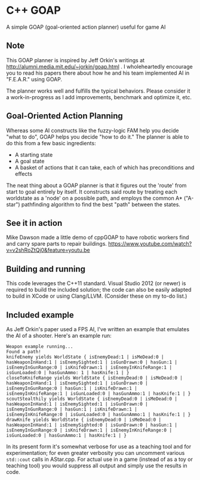 # C++ GOAP
A simple GOAP (goal-oriented action planner) useful for game AI

## Note
This GOAP planner is inspired by Jeff Orkin's writings at http://alumni.media.mit.edu/~jorkin/goap.html .
I wholeheartedly encourage you to read his papers there about how he and his team implemented AI in "F.E.A.R." using GOAP.

The planner works well and fulfills the typical behaviors. Please consider it a work-in-progress as I add improvements, benchmark and optimize it, etc.

## Goal-Oriented Action Planning

Whereas some AI constructs like the fuzzy-logic FAM help you decide "what to do", GOAP helps you decide "how to do it." The planner is able to do this from a few basic ingredients:
* A starting state
* A goal state
* A basket of actions that it can take, each of which has preconditions and effects

The neat thing about a GOAP planner is that it figures out the 'route' from start to goal entirely by itself. It constructs said route by treating each 
worldstate as a 'node' on a possible path, and employs the common A* ("A-star") pathfinding algorithm to find the best "path" between the states.

## See it in action
Mike Dawson made a little demo of cppGOAP to have robotic workers find and carry spare parts to repair buildings. https://www.youtube.com/watch?v=v2shRoZtQj0&feature=youtu.be

## Building and running

This code leverages the C++11 standard. Visual Studio 2012 (or newer) is required to build the included solution; the code can also be easily adapted to build in XCode or using Clang/LLVM. (Consider these on my to-do list.)

## Included example

As Jeff Orkin's paper used a FPS AI, I've written an example that emulates the AI of a shooter. Here's an example run:

	Weapon example running...
	Found a path!
	knifeEnemy yields WorldState { isEnemyDead:1 | isMeDead:0 | hasWeaponInHand:1 | isEnemySighted:1 | isGunDrawn:0 | hasGun:1 | isEnemyInGunRange:0 | isKnifeDrawn:1 | isEnemyInKnifeRange:1 | isGunLoaded:0 | hasGunAmmo: 1 | hasKnife:1 | }
	closeToKnifeRange yields WorldState { isEnemyDead:0 | isMeDead:0 | hasWeaponInHand:1 | isEnemySighted:1 | isGunDrawn:0 | isEnemyInGunRange:0 | hasGun:1 | isKnifeDrawn:1 | isEnemyInKnifeRange:1 | isGunLoaded:0 | hasGunAmmo:1 | hasKnife:1 | }
	scoutStealthily yields WorldState { isEnemyDead:0 | isMeDead:0 | hasWeaponInHand:1 | isEnemySighted:1 | isGunDrawn:0 | isEnemyInGunRange:0 | hasGun:1 | isKnifeDrawn:1 | isEnemyInKnifeRange:0 | isGunLoaded:0 | hasGunAmmo:1 | hasKnife:1 | }
	drawKnife yields WorldState { isEnemyDead:0 | isMeDead:0 | hasWeaponInHand:1 | isEnemySighted:0 | isGunDrawn:0 | hasGun:1 | isEnemyInGunRange:0 | isKnifeDrawn:1 | isEnemyInKnifeRange:0 | isGunLoaded:0 | hasGunAmmo:1 | hasKnife:1 | }

In its present form it's somewhat verbose for use as a teaching tool and for experimentation; for even greater verbosity you can uncomment various ```std::cout``` calls in AStar.cpp. For actual use in a game (instead of as a toy or teaching tool) you would suppress all output and simply use the results in code.
